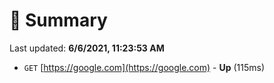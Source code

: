 # 📖 Summary
Last updated: **6/6/2021, 11:23:53 AM**

- `GET` [https://google.com](https://google.com) - **Up** (115ms)
